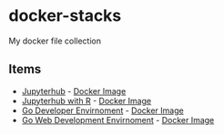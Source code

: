 # docker-stacks
My docker file collection

## Items
* [Jupyterhub](https://github.com/melvinodsa/docker-stacks/tree/master/jupyterhub) - [Docker Image](https://cloud.docker.com/u/melvinodsa/repository/docker/melvinodsa/jupyterhub)
* [Jupyterhub with R](https://github.com/melvinodsa/docker-stacks/tree/master/jupyterhub) - [Docker Image](https://cloud.docker.com/u/melvinodsa/repository/docker/melvinodsa/jupyterhub-r)
* [Go Developer Envirnoment](https://github.com/melvinodsa/docker-stacks/tree/master/go-dev-env) - [Docker Image](https://cloud.docker.com/u/melvinodsa/repository/docker/melvinodsa/go-dev-env)
* [Go Web Development Envirnoment](https://github.com/melvinodsa/docker-stacks/tree/master/go-web-application) - [Docker Image](https://cloud.docker.com/u/melvinodsa/repository/docker/melvinodsa/go-web-application)

